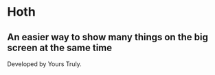 # Hoth
## An easier way to show many things on the big screen at the same time

Developed by Yours Truly.
